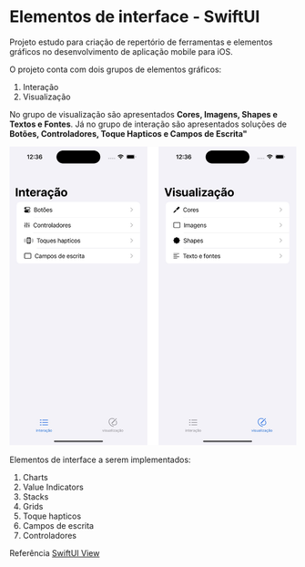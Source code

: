 # Elementos de interface - SwiftUI

Projeto estudo para criação de repertório de ferramentas e elementos gráficos no desenvolvimento de aplicação mobile para iOS.

O projeto conta com dois grupos de elementos gráficos:

1. Interação
2. Visualização

No grupo de visualização são apresentados **Cores, Imagens, Shapes e Textos e Fontes**. Já no grupo de interação são apresentados soluções de **Botões, Controladores, Toque Hapticos e Campos de Escrita"**

![Interação e Visualização](https://github.com/leaodebrito/Elementos-de-interface---SwiftUI/blob/master/Imagens/Interfaces.jpg?raw=true)


Elementos de interface a serem implementados:
1. Charts
2. Value Indicators
3. Stacks
4. Grids
5. Toque hapticos
6. Campos de escrita
7. Controladores

Referência [SwiftUI View](https://developer.apple.com/documentation/widgetkit/swiftui-views)
